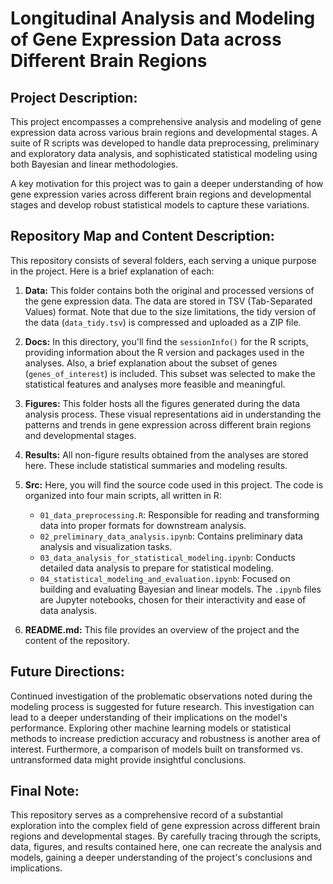 # Longitudinal Analysis and Modeling of Gene Expression Data across Different Brain Regions

## Project Description:
This project encompasses a comprehensive analysis and modeling of gene expression data across various brain regions and developmental stages. A suite of R scripts was developed to handle data preprocessing, preliminary and exploratory data analysis, and sophisticated statistical modeling using both Bayesian and linear methodologies. 

A key motivation for this project was to gain a deeper understanding of how gene expression varies across different brain regions and developmental stages and develop robust statistical models to capture these variations.

## Repository Map and Content Description:
This repository consists of several folders, each serving a unique purpose in the project. Here is a brief explanation of each:

1. **Data:** This folder contains both the original and processed versions of the gene expression data. The data are stored in TSV (Tab-Separated Values) format. Note that due to the size limitations, the tidy version of the data (`data_tidy.tsv`) is compressed and uploaded as a ZIP file.

2. **Docs:** In this directory, you'll find the `sessionInfo()` for the R scripts, providing information about the R version and packages used in the analyses. Also, a brief explanation about the subset of genes (`genes_of_interest`) is included. This subset was selected to make the statistical features and analyses more feasible and meaningful.

3. **Figures:** This folder hosts all the figures generated during the data analysis process. These visual representations aid in understanding the patterns and trends in gene expression across different brain regions and developmental stages.

4. **Results:** All non-figure results obtained from the analyses are stored here. These include statistical summaries and modeling results.

5. **Src:** Here, you will find the source code used in this project. The code is organized into four main scripts, all written in R:
   - `01_data_preprocessing.R`: Responsible for reading and transforming data into proper formats for downstream analysis.
   - `02_preliminary_data_analysis.ipynb`: Contains preliminary data analysis and visualization tasks. 
   - `03_data_analysis_for_statistical_modeling.ipynb`: Conducts detailed data analysis to prepare for statistical modeling.
   - `04_statistical_modeling_and_evaluation.ipynb`: Focused on building and evaluating Bayesian and linear models. 
   The `.ipynb` files are Jupyter notebooks, chosen for their interactivity and ease of data analysis.

6. **README.md:** This file provides an overview of the project and the content of the repository.

## Future Directions:
Continued investigation of the problematic observations noted during the modeling process is suggested for future research. This investigation can lead to a deeper understanding of their implications on the model's performance. Exploring other machine learning models or statistical methods to increase prediction accuracy and robustness is another area of interest. Furthermore, a comparison of models built on transformed vs. untransformed data might provide insightful conclusions.

## Final Note:
This repository serves as a comprehensive record of a substantial exploration into the complex field of gene expression across different brain regions and developmental stages. By carefully tracing through the scripts, data, figures, and results contained here, one can recreate the analysis and models, gaining a deeper understanding of the project's conclusions and implications.
